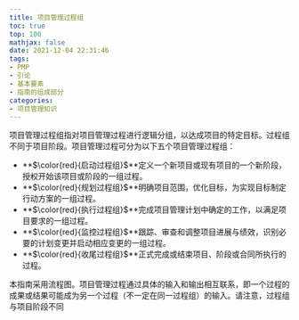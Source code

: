 ```yaml
---
title: 项目管理过程组
toc: true
top: 100
mathjax: false
date: 2021-12-04 22:31:46
tags:
- PMP
- 引论
- 基本要素
- 指南的组成部分
categories:
- 项目管理知识
---
```

项目管理过程组指对项目管理过程进行逻辑分组，以达成项目的特定目标。过程组不同于项目阶段。项目管理过程可分为以下五个项目管理过程组：

- **$\color{red}{启动过程组}$**定义一个新项目或现有项目的一个新阶段，授权开始该项目或阶段的一组过程。
- **$\color{red}{规划过程组}$**明确项目范围，优化目标，为实现目标制定行动方案的一组过程。
- **$\color{red}{执行过程组}$**完成项目管理计划中确定的工作，以满足项目要求的一组过程。
- **$\color{red}{监控过程组}$**跟踪、审查和调整项目进展与绩效，识别必要的计划变更并启动相应变更的一组过程。
- **$\color{red}{收尾过程组}$**正式完成或结束项目、阶段或合同所执行的过程。  

本指南采用流程图。项目管理过程通过具体的输入和输出相互联系，即一个过程的成果或结果可能成为另一个过程（不一定在同一过程组）的输入。请注意，过程组与项目阶段不同
